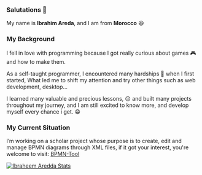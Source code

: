 ### Salutations 👋

My name is **Ibrahim Areda**, and I am from **Morocco** :smiley:

### My Background
I fell in love with programming because I got really curious about games :video_game: and how to make them.

As a self-taught programmer, I encountered many hardships :triumph: when I first started,
What led me to shift my attention and try other things such as web development, desktop...

I learned many valuable and precious lessons, :relieved: and built many projects throughout my journey,
and I am still excited to know more, and develop myself every chance i get. :grin:

### My Current Situation

I’m working on a scholar project whose purpose is to create, edit and manage BPMN diagrams through XML files,
if it got your interest, you're welcome to visit: [BPMN-Tool](https://github.com/The-Deadly-Sins/BPMN-Tool)

[![Ibraheem Aredda Stats](https://github-readme-stats.vercel.app/api?username=Ibraheem-Aredda&theme=tokyonight)](https://github.com/anuraghazra/github-readme-stats)
